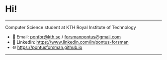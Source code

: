 # Hi!

---

Computer Science student at KTH Royal Institute of Technology

- 📧 Email: ponfor@kth.se / forsmanpontus@gmail.com
- 💼 LinkedIn: https://www.linkedin.com/in/pontus-forsman
- 🌐 https://pontusforsman.github.io

---

